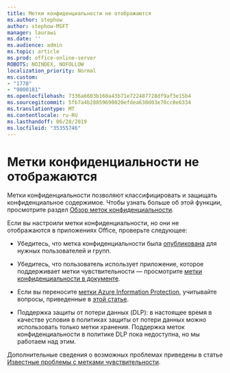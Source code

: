 ```yaml
---
title: Метки конфиденциальности не отображаются
ms.author: stephow
author: stephow-MSFT
manager: laurawi
ms.date: ''
ms.audience: admin
ms.topic: article
ms.prod: office-online-server
ROBOTS: NOINDEX, NOFOLLOW
localization_priority: Normal
ms.custom:
- "1778"
- "9000181"
ms.openlocfilehash: 7336a6603b160a43b71e722487728df9af3e15b4
ms.sourcegitcommit: 5fb7a4b28859690020efdea630d03e70cc0e6334
ms.translationtype: MT
ms.contentlocale: ru-RU
ms.lasthandoff: 06/28/2019
ms.locfileid: "35355746"
---
```

# <a name="sensitivity-labels-not-appearing"></a>Метки конфиденциальности не отображаются

Метки конфиденциальности позволяют классифицировать и защищать конфиденциальное содержимое. Чтобы узнать больше об этой функции, просмотрите раздел [Обзор меток конфиденциальности](https://docs.microsoft.com/office365/securitycompliance/sensitivity-labels).

Если вы настроили метки конфиденциальности, но они не отображаются в приложениях Office, проверьте следующее:

- Убедитесь, что метка конфиденциальности была [опубликована](https://docs.microsoft.com/Office365/SecurityCompliance/sensitivity-labels#what-label-policies-can-do) для нужных пользователей и групп.

- Убедитесь, что пользователь использует приложение, которое поддерживает метки чувствительности — просмотрите [метки конфиденциальности в документе](https://support.office.com/article/apply-sensitivity-labels-to-your-documents-and-email-within-office-2f96e7cd-d5a4-403b-8bd7-4cc636bae0f9?ad=US&ui=en-US&rs=en-US#bkmk_whereavailable).

- Если вы переносите [метки Azure Information Protection](https://docs.microsoft.com/azure/information-protection/configure-policy-migrate-labels), учитывайте вопросы, приведенные в [этой статье](https://docs.microsoft.com/azure/information-protection/configure-policy-migrate-labels#considerations-for-unified-labels).

- Поддержка защиты от потери данных (DLP): в настоящее время в качестве условия в политиках защиты от потери данных можно использовать только метки хранения.  Поддержка меток конфиденциальности в политике DLP пока недоступна, но мы работаем над этим.

Дополнительные сведения о возможных проблемах приведены в статье [Известные проблемы с метками чувствительности](https://support.office.com/article/known-issues-with-sensitivity-labels-in-office-b169d687-2bbd-4e21-a440-7da1b2743edc?ui=en-US&rs=en-US&ad=US).